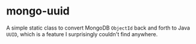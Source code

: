 # mongo-uuid

A simple static class to convert MongoDB `ObjectId` back and forth to Java `UUID`, which is a feature I surprisingly couldn't find anywhere. 